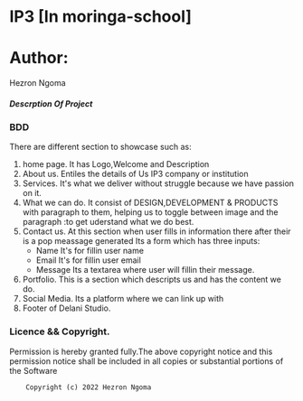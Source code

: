 # IP3 [In moringa-school]

# Author:
Hezron Ngoma
##### Descrption Of Project
### BDD
There are different section to showcase such as:
1. home page.
It has Logo,Welcome and Description
2. About us.
Entiles the details of Us IP3 company or institution
3. Services.
It's what we deliver without struggle because we have passion on it.
4. What we can do.
It consist of DESIGN,DEVELOPMENT & PRODUCTS with paragraph to them, helping us to toggle between image and the paragraph :to get uderstand what we do best.
5. Contact us.
At this section when user fills in information there after their is a pop meassage generated
Its a form which has three inputs:
	- Name 
			It's for fillin user name
	- Email
			It's for fillin user email
	- Message
			Its a textarea where user will fillin their message.
6. Portfolio.
This is a section which descripts us and has the content we do.
7. Social Media.
Its a platform where we can link up with
8. Footer of Delani Studio.

### Licence && Copyright.
Permission is hereby granted fully.The above copyright notice and this permission notice shall be included in all copies or substantial portions of the Software

		Copyright (c) 2022 Hezron Ngoma